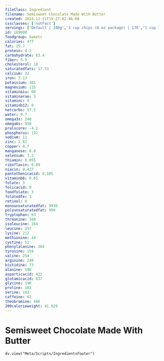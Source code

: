 ```yaml
---
fileClass: Ingredient
filename: Semisweet Chocolate Made With Butter
created: 2024-12-21T19:27:02-06:00
cssclasses: ['nutFact']
servings: ['Default | 100g','1 cup chips (6 oz package) | 170','1 cup large chips | 182','1 cup mini chips | 173','1 oz (approx 60 pcs) | 28.4']
id: 169690
foodgroup: Sweets
calories: 477
fat: 29.7
protein: 4.2
carbohydrate: 63.4
fiber: 5.9
cholesterol: 18
saturatedfats: 17.53
calcium: 32
iron: 3.13
potassium: 365
magnesium: 115
vitaminaiu: 60
vitaminarae: 3
vitaminc: 0
vitaminb12: 0
netcarbs: 57.5
water: 0.7
omega3s: 240
omega6s: 950
pralscore: -4.2
phosphorus: 132
sodium: 11
zinc: 1.62
copper: 0.7
manganese: 0.8
selenium: 3.2
thiamin: 0.055
riboflavin: 0.09
niacin: 0.427
pantothenicacid: 0.105
vitaminb6: 0.05
folate: 3
folicacid: 0
foodfolate: 3
folatedfe: 3
retinol: 0
monounsaturatedfat: 9930
polyunsaturatedfat: 950
tryptophan: 63
threonine: 168
isoleucine: 164
leucine: 257
lysine: 212
methionine: 44
cystine: 52
phenylalanine: 204
tyrosine: 159
valine: 254
arginine: 240
histidine: 73
alanine: 196
asparticacid: 422
glutamicacid: 637
glycine: 190
proline: 181
serine: 183
caffeine: 62
theobromine: 486
200calorieweight: 41.929
---
```


# Semisweet Chocolate Made With Butter

```dataviewjs
dv.view("Meta/Scripts/IngredientsFooter")
```